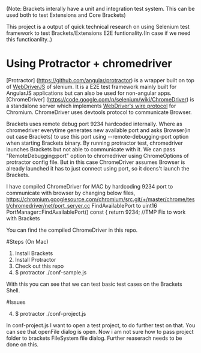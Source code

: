 (Note: Brackets interally have a unit and integration test system. This can be used both to test Extensions and Core Brackets)

This project is a output of quick technical research on using Selenium test framework to test Brackets/Extensions E2E funtionality.(In case if we need this functioanlity..) 

# Using Protractor + chromedriver 
[Protractor] (https://github.com/angular/protractor) is a wrapper built on top of [WebDriverJS](https://code.google.com/p/selenium/wiki/WebDriverJs) of slenium. It is a E2E test framework mainly built for AngularJS applications but can also be used for non-angular apps. [ChromeDriver] (https://code.google.com/p/selenium/wiki/ChromeDriver) is a standalone server which implements [WebDriver's wire protocol](https://code.google.com/p/selenium/wiki/JsonWireProtocol) for Chromium. ChromeDriver uses devtools protocol to communicate Browser.

Brackets uses remote debug port 9234 hardcoded internally. Where as chromedriver everytime generates new available port and asks Browser(in out case Brackets) to use this port using --remote-debugging-port option when starting Brackets binary. By running protractor test, chromedriver launches Brackets but not able to communicate with it. We can pass "RemoteDebugging:port" option to chromedriver using ChromeOptions of protractor config file. But in this case ChromeDriver assumes Browser is already launched it has to just connect using port, so it doens't launch the Brackets. 

I have compiled ChromeDriver for MAC by hardcoding 9234 port to communicate with browser by changing below files, 
   https://chromium.googlesource.com/chromium/src.git/+/master/chrome/test/chromedriver/net/port_server.cc
   FindAvailablePort to 
      uint16 PortManager::FindAvailablePort() const {
        return 9234; //TMP Fix to work with Brackets

You can find the compiled ChromeDriver in this repo.

#Steps (On Mac)
1. Install Brackets
2. Install Protractor 
3. Check out this repo
4. $ protractor ./conf-sample.js

With this you can see that we can test basic test cases on the Brackets Shell.

#Issues

4. $ protractor ./conf-project.js

In conf-project.js I want to open a test project, to do further test on that. You can see that openFile dialog is open. 
Now i am not sure how to pass project folder to brackets FileSystem file dialog. Further reaserach needs to be done on this.



